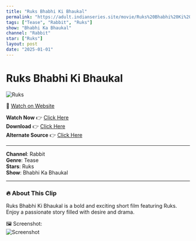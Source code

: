 ```yaml
---
title: "Ruks Bhabhi Ki Bhaukal"
permalink: "https://adult.indianseries.site/movie/Ruks%20Bhabhi%20Ki%20Bhaukal"
tags: ["Tease", "Rabbit", "Ruks"]
show: "Bhabhi Ka Bhaukal"
channel: "Rabbit"
star: ["Ruks"]
layout: post
date: "2025-01-01"
---
```


# Ruks Bhabhi Ki Bhaukal

![Ruks](https://shorts.desisins.com/wp-content/uploads/2025/01/Ruks-Bhabhi-Ki-Bhaukal-DesiSins.com_.jpg)

🔗 [Watch on Website](https://adult.indianseries.site/movie/Ruks%20Bhabhi%20Ki%20Bhaukal)

**Watch Now** 👉 [Click Here](https://adult.indianseries.site/movie/Ruks%20Bhabhi%20Ki%20Bhaukal)  
**Download** 👉 [Click Here](https://adult.indianseries.site/movie/Ruks%20Bhabhi%20Ki%20Bhaukal)  
**Alternate Source** 👉 [Click Here](https://adult.indianseries.site/movie/Ruks%20Bhabhi%20Ki%20Bhaukal)

---

**Channel**: Rabbit  
**Genre**: Tease  
**Stars**: Ruks  
**Show**: Bhabhi Ka Bhaukal

---

### 🔥 About This Clip

Ruks Bhabhi Ki Bhaukal is a bold and exciting short film featuring Ruks. Enjoy a passionate story filled with desire and drama.
 
🖼️ Screenshot:  
![Screenshot](https://shorts.desisins.com/wp-content/uploads/2025/01/Ruks-Bhabhi-Ki-Bhaukal-DesiSins.com_.jpg)
